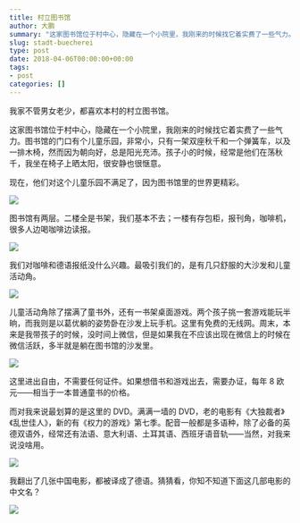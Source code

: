 ```yaml
---
title: 村立图书馆
author: 大鹏
summary: "这家图书馆位于村中心，隐藏在一个小院里，我刚来的时候找它着实费了一些气力。"
slug: stadt-buecherei
type: post
date: 2018-04-06T00:00:00+00:00
tags:
- post
categories: []
---
```


我家不管男女老少，都喜欢本村的村立图书馆。

这家图书馆位于村中心，隐藏在一个小院里，我刚来的时候找它着实费了一些气力。图书馆的门口有个儿童乐园，非常小，只有一架双座秋千和一个弹簧车，以及一排木椅，然而因为朝向好，总是阳光充沛。孩子小的时候，经常是他们在荡秋千，我坐在椅子上晒太阳，很安静也很惬意。

现在，他们对这个儿童乐园不满足了，因为图书馆里的世界更精彩。

![](https://github.com/pzhaonet/keller/raw/master/figdapeng/i2018-04-05_2.jpg)

图书馆有两层。二楼全是书架，我们基本不去；一楼有存包柜，报刊角，咖啡机，很多人边喝咖啡边读报。

![](https://github.com/pzhaonet/keller/raw/master/figdapeng/i2018-04-05_4.jpg)


我们对咖啡和德语报纸没什么兴趣。最吸引我们的，是有几只舒服的大沙发和儿童活动角。

![](https://github.com/pzhaonet/keller/raw/master/figdapeng/i2018-04-05_8.jpg)

儿童活动角除了摆满了童书外，还有一书架桌面游戏。两个孩子挑一套游戏能玩半晌，而我则是以葛优躺的姿势卧在沙发上玩手机。这里有免费的无线网。周末，本来是我带孩子的时候，没时间上微信，但是如果我在不应该出现在微信上的时候在微信活跃，多半就是躺在图书馆的沙发里。

![](https://github.com/pzhaonet/keller/raw/master/figdapeng/i2018-04-05_5.jpg)

这里进出自由，不需要任何证件。如果想借书和游戏出去，需要办证，每年 8 欧元——相当于一本普通童书的价格。

而对我来说最划算的是这里的 DVD。满满一墙的 DVD，老的电影有《大独裁者》《乱世佳人》，新的有《权力的游戏》第七季。配音一般都是多语种，除了必备的英德双语外，经常还有法语、意大利语、土耳其语、西班牙语音轨——当然，对我来说没啥用。

![](https://github.com/pzhaonet/keller/raw/master/figdapeng/i2018-04-05_6.jpg)



我翻出了几张中国电影，都被译成了德语。猜猜看，你知不知道下面这几部电影的中文名？

![](https://github.com/pzhaonet/keller/raw/master/figdapeng/i2018-04-05_7.jpg)
